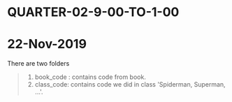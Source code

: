 # QUARTER-02-9-00-TO-1-00
# 22-Nov-2019
  There are two folders
  > 1) book_code : contains code from book.
  > 2) class_code: contains code we did in class 'Spiderman, Superman, ...'.
  
  
